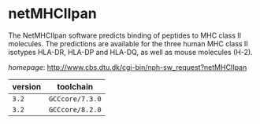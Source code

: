 # netMHCIIpan

The NetMHCIIpan software predicts binding of peptides to MHC class II molecules.  The predictions are available for the three human MHC class II isotypes HLA-DR, HLA-DP and HLA-DQ,  as well as mouse molecules (H-2).

*homepage*: <http://www.cbs.dtu.dk/cgi-bin/nph-sw_request?netMHCIIpan>

version | toolchain
--------|----------
``3.2`` | ``GCCcore/7.3.0``
``3.2`` | ``GCCcore/8.2.0``

